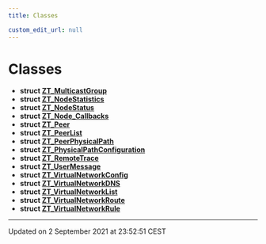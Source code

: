 ```yaml
---
title: Classes

custom_edit_url: null
---
```


# Classes




* **struct [ZT_MulticastGroup](/autogen/libztcore/classes/struct_z_t___multicast_group.md)** 
* **struct [ZT_NodeStatistics](/autogen/libztcore/classes/struct_z_t___node_statistics.md)** 
* **struct [ZT_NodeStatus](/autogen/libztcore/classes/struct_z_t___node_status.md)** 
* **struct [ZT_Node_Callbacks](/autogen/libztcore/classes/struct_z_t___node___callbacks.md)** 
* **struct [ZT_Peer](/autogen/libztcore/classes/struct_z_t___peer.md)** 
* **struct [ZT_PeerList](/autogen/libztcore/classes/struct_z_t___peer_list.md)** 
* **struct [ZT_PeerPhysicalPath](/autogen/libztcore/classes/struct_z_t___peer_physical_path.md)** 
* **struct [ZT_PhysicalPathConfiguration](/autogen/libztcore/classes/struct_z_t___physical_path_configuration.md)** 
* **struct [ZT_RemoteTrace](/autogen/libztcore/classes/struct_z_t___remote_trace.md)** 
* **struct [ZT_UserMessage](/autogen/libztcore/classes/struct_z_t___user_message.md)** 
* **struct [ZT_VirtualNetworkConfig](/autogen/libztcore/classes/struct_z_t___virtual_network_config.md)** 
* **struct [ZT_VirtualNetworkDNS](/autogen/libztcore/classes/struct_z_t___virtual_network_d_n_s.md)** 
* **struct [ZT_VirtualNetworkList](/autogen/libztcore/classes/struct_z_t___virtual_network_list.md)** 
* **struct [ZT_VirtualNetworkRoute](/autogen/libztcore/classes/struct_z_t___virtual_network_route.md)** 
* **struct [ZT_VirtualNetworkRule](/autogen/libztcore/classes/struct_z_t___virtual_network_rule.md)** 



-------------------------------

Updated on  2 September 2021 at 23:52:51 CEST
